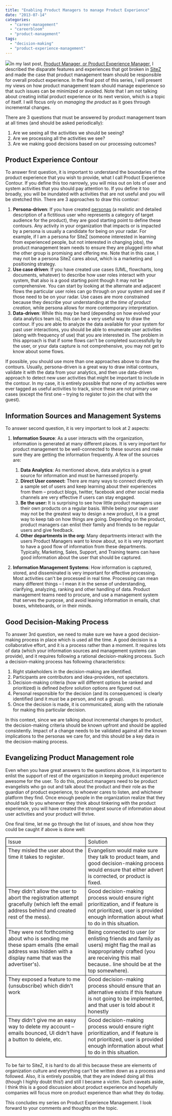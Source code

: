 ```yaml
---
title: "Enabling Product Managers to manage Product Experience"
date: "2013-07-14"
categories: 
  - "career-management"
  - "careerbloom"
  - "product-management"
tags: 
  - "decision-making"
  - "product-experience-management"
---
```


![](images/071413_0608_enablingpro1.png)In my last post, [Product Manager, or Product Experience Manager](http://careermanagement.wordpress.com/2013/05/25/product-manager-or-product-experience-manager/), I described the disparate features and experiences that got broken in [SiteZ](http://careermanagement.wordpress.com/2013/05/12/experiencing-the-product-or-productizing-the-experience/) and made the case that product management team should be responsible for overall product experience. In the final post of this series, I will present my views on how product management team should manage experience so that such issues can be minimized or avoided. Note that I am not talking about creating initial product experience or its next version, which is a topic of itself. I will focus only on _managing the product_ as it goes through incremental changes.

There are 3 questions that must be answered by product management team at all times (and should be asked periodically):

1. Are we seeing all the activities we should be seeing?
2. Are we processing all the activities we see?
3. Are we making good decisions based on our processing outcomes?

## Product Experience Contour

To answer first question, it is important to understand the boundaries of the product experience that you wish to provide, what I call Product Experience Contour. If you define this too narrowly, you will miss out on lots of user and system activities that you should pay attention to. If you define it too broadly, you will be inundated with activities that are not useful and you will be stretched thin. There are 3 approaches to draw this contour:

1. **Persona-driven**: If you have created [personas](http://en.wikipedia.org/wiki/Persona_(marketing)) (a realistic and detailed description of a fictitious user who represents a category of target audience for the product), they are good starting point to define these contours. Any activity in your organization that impacts or is impacted by a persona is usually a candidate for being on your radar. For example, if I am a persona for SiteZ (someone interested in learning from experienced people, but not interested in changing jobs), the product management team needs to ensure they are plugged into what the other group is promising and offering me. Note that in this case, I may not be a persona SiteZ cares about, which is a marketing and positioning strategy.
2. **Use case driven**: If you have created use cases (UML, flowcharts, long documents, whatever) to describe how user roles interact with your system, that also is a good starting point though it may not be comprehensive. You can start by looking at the alternate and adjacent flows the particular user roles can go through on your system and see if those need to be on your radar. Use cases are more constrained because they describe your understanding at the _time of product creation,_ while persona allows for more contemporary interpretation.
3. **Data-driven**: While this may be hard (depending on how evolved your data analytics team is), this can be a very useful way to draw the contour. If you are able to analyze the data available for your system for past user interactions, you should be able to enumerate user activities (along with frequency of use) that you are interested in. The problem in this approach is that if some flows can't be completed successfully by the user, or your data capture is not comprehensive, you may not get to know about some flows.

If possible, you should use more than one approaches above to draw the contours. Usually, persona-driven is a great way to draw initial contours, validate it with the data from your analytics, and then use data-driven approach to detect new user activities that might be important to include in the contour. In my case, it is entirely possible that none of my activities were ever tagged as useful activities to track, since these are not primary use cases (except the first one – trying to register to join the chat with the guest).

## Information Sources and Management Systems

To answer second question, it is very important to look at 2 aspects:

1. **Information Source**: As a user interacts with the organization, information is generated at many different places. It is very important for product management to be well-connected to these sources and make sure they are getting the information frequently. A few of the sources are:
    
    1. **Data Analytics**: As mentioned above, data analytics is a great source for information and must be harnessed properly.
    2. **Direct User connect:** There are many ways to connect directly with a sample set of users and keep learning about their experiences from them – product blogs, twitter, facebook and other social media channels are very effective if users can stay engaged.
    3. **Be the user:** It is surprising to see how little product managers use their own products on a regular basis. While being your own user may not be the greatest way to design a new product, it is a great way to keep tab on how things are going. Depending on the product, product managers can enlist their family and friends to be regular users and give feedback.
    4. **Other departments in the org:** Many departments interact with the users Product Managers want to know about, so it is very important to have a good flow of information from these departments. Typically, Marketing, Sales, Support, and Training teams can have good information about the user that should be captured.
2. **Information Management Systems**: How information is captured, stored, and disseminated is very important for effective processing. Most activities can't be processed in real time. Processing can mean many different things – I mean it in the sense of understanding, clarifying, analyzing, ranking and other handling of data. Product management teams need to procure, and use a management system that serves the purpose, and avoid leaving information in emails, chat boxes, whiteboards, or in their minds.

## Good Decision-Making Process

To answer 3rd question, we need to make sure we have a good decision-making process in place which is used all the time. A good decision is a collaborative effort, and it is a process rather than a moment. It requires lots of data (which your information sources and management systems can provide), and it requires following a rational decision-making process. Such a decision-making process has following characteristics:

1. Right stakeholders in the decision-making are identified.
2. Participants are contributors and idea-providers, not spectators.
3. Decision-making criteria (how will different options be ranked and prioritized) is defined _before_ solution options are figured out.
4. Personal responsible for the decision (and its consequences) is clearly identified (and it must be a person, and not a group).
5. Once the decision is made, it is communicated, along with the rationale for making this particular decision.

In this context, since we are talking about incremental changes to product, the decision-making criteria should be known upfront and should be applied consistently. Impact of a change needs to be validated against all the known implications to the personas we care for, and this should be a key data in the decision-making process.

## Evangelizing Product Management role

Even when you have great answers to the questions above, it is important to enlist the support of rest of the organization in keeping product experience awesome for the user. To do this, product managers need to be product evangelists who go out and talk about the product and their role as the guardian of product experience, to whoever cares to listen, and whichever platform they find. Once enough people in the organization realize that they should talk to you whenever they think about tinkering with the product experience, you will have created the strongest source of information about user activities and your product will thrive.

One final time, let me go through the list of issues, and show how they could be caught if above is done well:

<table style="border-collapse:collapse" border="1"><colgroup><col style="width:319px"> <col style="width:319px"></colgroup><tbody valign="top"><tr><td style="padding-left:7px;padding-right:7px;border:solid .5pt">Issue</td><td style="padding-left:7px;padding-right:7px;border-top:solid .5pt;border-left:none;border-bottom:solid .5pt;border-right:solid .5pt">Solution</td></tr><tr><td style="padding-left:7px;padding-right:7px;border-top:none;border-left:solid .5pt;border-bottom:solid .5pt;border-right:solid .5pt">They misled the user about the time it takes to register.</td><td style="padding-left:7px;padding-right:7px;border-top:none;border-left:none;border-bottom:solid .5pt;border-right:solid .5pt">Evangelism would make sure they talk to product team, and good decision-making process would ensure that either advert is corrected, or product is fixed.</td></tr><tr><td style="padding-left:7px;padding-right:7px;border-top:none;border-left:solid .5pt;border-bottom:solid .5pt;border-right:solid .5pt">They didn't allow the user to abort the registration attempt gracefully (which left the email address behind and created rest of the mess).</td><td style="padding-left:7px;padding-right:7px;border-top:none;border-left:none;border-bottom:solid .5pt;border-right:solid .5pt">Good decision-making process would ensure right prioritization, and if feature is not prioritized, user is provided enough information about what to do in this situation.</td></tr><tr><td style="padding-left:7px;padding-right:7px;border-top:none;border-left:solid .5pt;border-bottom:solid .5pt;border-right:solid .5pt">They were not forthcoming about who is sending me these spam emails (the email address was hidden with a display name that was the advertiser's).</td><td style="padding-left:7px;padding-right:7px;border-top:none;border-left:none;border-bottom:solid .5pt;border-right:solid .5pt">Being connected to user (or enlisting friends and family as users) might flag the mail as inappropriately crafted (you are receiving this mail because.. line should be at the top somewhere).</td></tr><tr><td style="padding-left:7px;padding-right:7px;border-top:none;border-left:solid .5pt;border-bottom:solid .5pt;border-right:solid .5pt">They exposed a feature to me (unsubscribe) which didn't work</td><td style="padding-left:7px;padding-right:7px;border-top:none;border-left:none;border-bottom:solid .5pt;border-right:solid .5pt">Good decision-making process should ensure that an alternative exists if this feature is not going to be implemented, and that user is told about it honestly</td></tr><tr><td style="padding-left:7px;padding-right:7px;border-top:none;border-left:solid .5pt;border-bottom:solid .5pt;border-right:solid .5pt">They didn't give me an easy way to delete my account – emails bounced, UI didn't have a button to delete, etc.</td><td style="padding-left:7px;padding-right:7px;border-top:none;border-left:none;border-bottom:solid .5pt;border-right:solid .5pt">Good decision-making process would ensure right prioritization, and if feature is not prioritized, user is provided enough information about what to do in this situation.</td></tr></tbody></table>

To be fair to SiteZ, it is hard to do all this because these are elements of organization culture and everything can't be written down as a process and followed. Also, it is entirely possible, that they are indeed doing all this (though I highly doubt this!) and still I became a victim. Such caveats aside, I think this is a good discussion about product experience and hopefully companies will focus more on product experience than what they do today.

This concludes my series on Product Experience Management. I look forward to your comments and thoughts on the topic.
